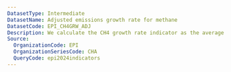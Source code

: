 ```yaml
---
DatasetType: Intermediate
DatasetName: Adjusted emissions growth rate for methane
DatasetCode: EPI_CH4GRW_ADJ
Description: We calculate the CH4 growth rate indicator as the average annual rate of CH4 emissions over the years 2013-2022. We then adjust for economic trends to isolate change due to policy effort rather than economic fluctuation. A score of 100 indicates a country is cutting emissions by ≥5% per year
Source:
  OrganizationCode: EPI
  OrganizationSeriesCode: CHA
  QueryCode: epi2024indicators
---
```

